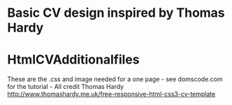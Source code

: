 # Basic CV design inspired by Thomas Hardy

# HtmlCVAdditionalfiles
These are the .css and image needed for a one page  - see domscode.com for the tutorial - All credit Thomas Hardy http://www.thomashardy.me.uk/free-responsive-html-css3-cv-template
